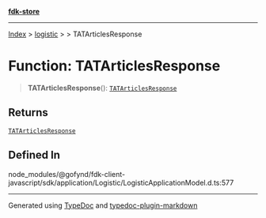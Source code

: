 [**fdk-store**](../../../README.md)
***

[Index](../../../API.md) > [logistic](../../README.md) > [<internal>](../README.md) > TATArticlesResponse

# Function: TATArticlesResponse

> **TATArticlesResponse**(): [`TATArticlesResponse`](../type-aliases/type-alias.TATArticlesResponse.md)

## Returns

[`TATArticlesResponse`](../type-aliases/type-alias.TATArticlesResponse.md)

## Defined In

node\_modules/@gofynd/fdk-client-javascript/sdk/application/Logistic/LogisticApplicationModel.d.ts:577

***
Generated using [TypeDoc](https://typedoc.org/) and [typedoc-plugin-markdown](https://www.npmjs.com/package/typedoc-plugin-markdown)
